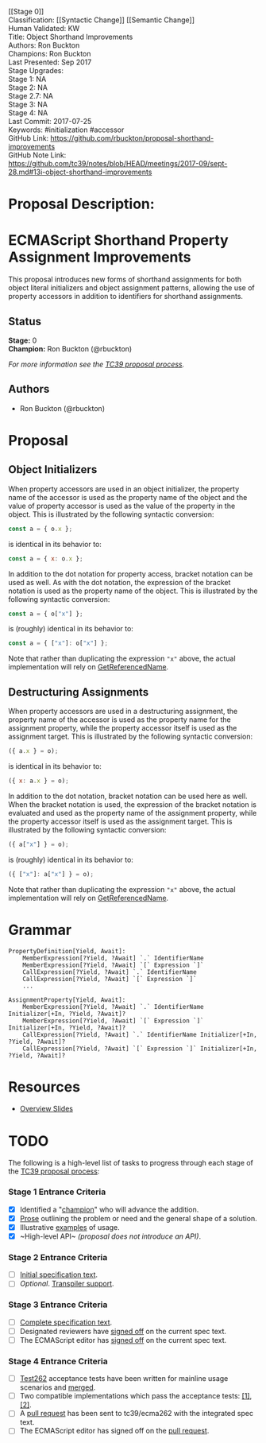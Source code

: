[[Stage 0]]<br>Classification: [[Syntactic Change]] [[Semantic Change]]<br>Human Validated: KW<br>Title: Object Shorthand Improvements<br>Authors: Ron Buckton<br>Champions: Ron Buckton<br>Last Presented: Sep 2017<br>Stage Upgrades:<br>Stage 1: NA  
Stage 2: NA  
Stage 2.7: NA  
Stage 3: NA  
Stage 4: NA<br>Last Commit: 2017-07-25<br>Keywords: #initialization #accessor <br>GitHub Link: https://github.com/rbuckton/proposal-shorthand-improvements <br>GitHub Note Link: https://github.com/tc39/notes/blob/HEAD/meetings/2017-09/sept-28.md#13i-object-shorthand-improvements
# Proposal Description:<br>
# ECMAScript Shorthand Property Assignment Improvements

This proposal introduces new forms of shorthand assignments for both object literal initializers 
and object assignment patterns, allowing the use of property accessors in addition to identifiers 
for shorthand assignments. 

## Status

**Stage:** 0  
**Champion:** Ron Buckton (@rbuckton)

_For more information see the [TC39 proposal process](https://tc39.github.io/process-document/)._

## Authors

* Ron Buckton (@rbuckton)

# Proposal

## Object Initializers

When property accessors are used in an object initializer, the property name of the accessor is 
used as the property name of the object and the value of property accessor is used as the value of 
the property in the object. This is illustrated by the following syntactic conversion:

```js
const a = { o.x };
```

is identical in its behavior to:

```js
const a = { x: o.x };
```

In addition to the dot notation for property access, bracket notation can be used as well. As with 
the dot notation, the expression of the bracket notation is used as the property name of the object. 
This is illustrated by the following syntactic conversion:

```js
const a = { o["x"] };
```

is (roughly) identical in its behavior to:

```js
const a = { ["x"]: o["x"] };
```

Note that rather than duplicating the expression `"x"` above, the actual implementation will rely on 
[GetReferencedName](https://tc39.github.io/ecma262/#sec-getreferencedname).

## Destructuring Assignments

When property accessors are used in a destructuring assignment, the property name of the accessor 
is used as the property name for the assignment property, while the property accessor itself is 
used as the assignment target. This is illustrated by the following syntactic conversion:

```js
({ a.x } = o);
```

is identical in its behavior to:

```js
({ x: a.x } = o);
```

In addition to the dot notation, bracket notation can be used here as well. When the bracket 
notation is used, the expression of the bracket notation is evaluated and used as the property name
of the assignment property, while the property accessor itself is used as the assignment target.
This is illustrated by the following syntactic conversion:

```js
({ a["x"] } = o);
```

is (roughly) identical in its behavior to:

```js
({ ["x"]: a["x"] } = o);
```

Note that rather than duplicating the expression `"x"` above, the actual implementation will rely on 
[GetReferencedName](https://tc39.github.io/ecma262/#sec-getreferencedname).


# Grammar

```grammarkdown
PropertyDefinition[Yield, Await]:
    MemberExpression[?Yield, ?Await] `.` IdentifierName
    MemberExpression[?Yield, ?Await] `[` Expression `]`
    CallExpression[?Yield, ?Await] `.` IdentifierName
    CallExpression[?Yield, ?Await] `[` Expression `]`
    ...

AssignmentProperty[Yield, Await]:
    MemberExpression[?Yield, ?Await] `.` IdentifierName Initializer[+In, ?Yield, ?Await]?
    MemberExpression[?Yield, ?Await] `[` Expression `]` Initializer[+In, ?Yield, ?Await]?
    CallExpression[?Yield, ?Await] `.` IdentifierName Initializer[+In, ?Yield, ?Await]?
    CallExpression[?Yield, ?Await] `[` Expression `]` Initializer[+In, ?Yield, ?Await]?
```

# Resources

- [Overview Slides](https://rbuckton.github.io/proposal-shorthand-improvements/ShorthandImprovements-tc39.pptx)

# TODO

The following is a high-level list of tasks to progress through each stage of the [TC39 proposal process](https://tc39.github.io/process-document/):

### Stage 1 Entrance Criteria

* [x] Identified a "[champion][Champion]" who will advance the addition.  
* [x] [Prose][Prose] outlining the problem or need and the general shape of a solution.  
* [x] Illustrative [examples][Examples] of usage.  
* [x] ~High-level API~ _(proposal does not introduce an API)_.  

### Stage 2 Entrance Criteria

* [ ] [Initial specification text][Specification].  
* [ ] _Optional_. [Transpiler support][Transpiler].  

### Stage 3 Entrance Criteria

* [ ] [Complete specification text][Specification].  
* [ ] Designated reviewers have [signed off][Stage3ReviewerSignOff] on the current spec text.  
* [ ] The ECMAScript editor has [signed off][Stage3EditorSignOff] on the current spec text.  

### Stage 4 Entrance Criteria

* [ ] [Test262](https://github.com/tc39/test262) acceptance tests have been written for mainline usage scenarios and [merged][Test262PullRequest].  
* [ ] Two compatible implementations which pass the acceptance tests: [\[1\]][Implementation1], [\[2\]][Implementation2].  
* [ ] A [pull request][Ecma262PullRequest] has been sent to tc39/ecma262 with the integrated spec text.  
* [ ] The ECMAScript editor has signed off on the [pull request][Ecma262PullRequest].  

<!-- The following are shared links used throughout the README: -->

[Champion]: #status
[Prose]: #proposal
[Examples]: #proposal
[Specification]: #todo
[Transpiler]: #todo
[Stage3ReviewerSignOff]: #todo
[Stage3EditorSignOff]: #todo
[Test262PullRequest]: #todo
[Implementation1]: #todo
[Implementation2]: #todo
[Ecma262PullRequest]: #todo